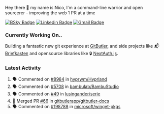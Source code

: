
Hey there 👋 my name is Nico, I'm a command-line warrior and open sourcerer - improving the web 1 PR at a time

[![BSky Badge](https://img.shields.io/badge/-%20%40ndo.dev%20-%200285FF?style=flat-square&logo=bluesky&color=%23161e27)](https://bsky.app/profile/ndo.dev) [![Linkedin Badge](https://img.shields.io/badge/-ndom91-blue?style=flat-square&logo=Linkedin&logoColor=white&link=https://www.linkedin.com/in/ndom91/)](https://www.linkedin.com/in/ndom91/) [![Gmail Badge](https://img.shields.io/badge/-yo@ndo.dev-c14438?style=flat-square&logo=mail.ru&logoColor=white&link=mailto:yo@ndo.dev)](mailto:yo@ndo.dev)

### Currently Working On..

Building a fantastic new git experience at [GitButler](https://github.com/gitbutlerapp), and side projects like 📬 [Briefkasten](https://briefkastenhq.com) and opensource libraries like 🔒 [NextAuth.js](https://github.com/nextauthjs/next-auth).

<!--START_SECTION_PROFILE_VIEWS:readme-info-->
<!--END_SECTION_PROFILE_VIEWS:readme-info-->

<!--START_SECTION_DAILY_COMMIT:readme-info-->
<!--END_SECTION_DAILY_COMMIT:readme-info-->

<!--START_SECTION_WEEKLY_COMMIT:readme-info-->
<!--END_SECTION_WEEKLY_COMMIT:readme-info-->

### Latest Activity

<!--START_SECTION:activity-->
1. 🗣 Commented on [#8984](https://github.com/hyprwm/Hyprland/issues/8984#issuecomment-2577314045) in [hyprwm/Hyprland](https://github.com/hyprwm/Hyprland)
2. 🗣 Commented on [#5708](https://github.com/bambulab/BambuStudio/issues/5708#issuecomment-2576416991) in [bambulab/BambuStudio](https://github.com/bambulab/BambuStudio)
3. 🗣 Commented on [#49](https://github.com/lusingander/serie/issues/49#issuecomment-2576403281) in [lusingander/serie](https://github.com/lusingander/serie)
4. 🎉 Merged PR [#66](https://github.com/gitbutlerapp/gitbutler-docs/pull/66) in [gitbutlerapp/gitbutler-docs](https://github.com/gitbutlerapp/gitbutler-docs)
5. 🗣 Commented on [#198788](https://github.com/microsoft/winget-pkgs/pull/198788#issuecomment-2575014430) in [microsoft/winget-pkgs](https://github.com/microsoft/winget-pkgs)
<!--END_SECTION:activity-->
